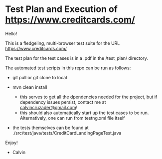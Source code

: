 # Test Plan and Execution of https://www.creditcards.com/

Hello! 

This is a fledgeling, multi-browser test suite for the URL https://www.creditcards.com/

The test plan for the test cases is in a .pdf in the /test_plan/ directory.

The automated test scripts in this repo can be run as follows: 
- git pull or git clone to local
- mvn clean install
	- this serves to get all the dpendencies needed for the project, but if dependency issues persist, contact me at calvincruzader@gmail.com!
	- this should also automatically start up the test cases to be run. Alternatively, one can run from testng.xml file itself 

- the tests themselves can be found at ./src/test/java/tests/CreditCardLandingPageTest.java


Enjoy! 
- Calvin 

